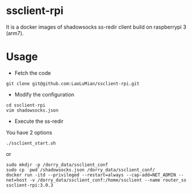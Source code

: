# ssclient-rpi
It is a docker images of shadowsocks ss-redir client build on raspberrypi 3 (arm7).

# Usage

* Fetch the code
```
git clone git@github.com:LaoLuMian/ssclient-rpi.git
```

* Modify the configuration
```
cd ssclient-rpi
vim shadowsocks.json
```


* Execute the ss-redir

You have 2 options
```
./ssclient_start.sh
```
or

```
sudo mkdir -p /dorry_data/ssclient_conf
sudo cp `pwd`/shadowsocks.json /dorry_data/ssclient_conf/ 
docker run -itd --privileged --restart=always --cap-add=NET_ADMIN --net=host -v /dorry_data/ssclient_conf:/home/ssclient --name router_ss ssclient-rpi:3.0.3
```

